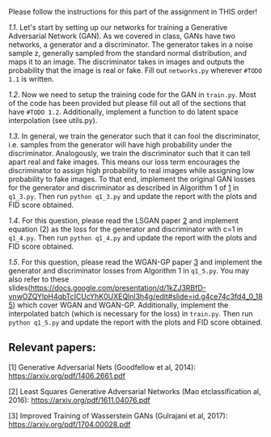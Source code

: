 Please follow the instructions for this part of the assignment in THIS order!

*1.1*. Let's start by setting up our networks for training a Generative Adversarial Network (GAN). As we covered in class, GANs have two networks, a generator and a discriminator. The generator takes in a noise sample z, generally sampled from the standard normal distribution, and maps it to an image. The discriminator takes in images and outputs the probability that the image is real or fake. Fill out `networks.py` wherever `#TODO 1.1` is written.

*1.2*. Now we need to setup the training code for the GAN in `train.py`. Most of the code has been provided but please fill out all of the sections that have `#TODO 1.2`.
Additionally, implement a function to do latent space interpolation (see utils.py).

*1.3*. In general, we train the generator such that it can fool the discriminator, i.e. samples from the generator will have high probability under the discriminator. Analogously, we train the discriminator such that it can tell apart real and fake images. This means our loss term encourages the discriminator to assign high probability to real images while assigning low probability to fake images. To that end, implement the original GAN losses for the generator and discriminator as described in Algorithm 1 of [1]((https://arxiv.org/pdf/1406.2661.pdf)) in `q1_3.py`. Then run `python q1_3.py` and update the report with the plots and FID score obtained.

*1.4*. For this question, please read the LSGAN paper [2](https://arxiv.org/pdf/1611.04076.pdf) and implement equation (2) as the loss for the generator and discriminator with c=1 in `q1_4.py`. Then run `python q1_4.py` and update the report with the plots and FID score obtained.

*1.5*. For this question, please read the WGAN-GP paper [3](https://arxiv.org/pdf/1704.00028.pdf) and implement the generator and discriminator losses from Algorithm 1 in `q1_5.py`. You may also refer to these slides(https://docs.google.com/presentation/d/1kZJ3RBfD-vnwOZQYlpH4qbTcICUcYhK0UXEQlnl3h4g/edit#slide=id.g4ce74c3fd4_0_185) which cover WGAN and WGAN-GP.
Additionally, implement the interpolated batch (which is necessary for the loss) in `train.py`. Then run `python q1_5.py` and update the report with the plots and FID score obtained.

## Relevant papers:
[1] Generative Adversarial Nets (Goodfellow et al, 2014): https://arxiv.org/pdf/1406.2661.pdf

[2] Least Squares Generative Adversarial Networks (Mao etclassification al, 2016): https://arxiv.org/pdf/1611.04076.pdf

[3] Improved Training of Wasserstein GANs (Gulrajani et al, 2017): https://arxiv.org/pdf/1704.00028.pdf
